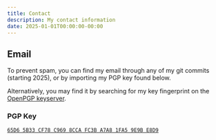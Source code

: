 ```yaml
---
title: Contact
description: My contact information
date: 2025-01-01T00:00:00-00:00
---
```


## Email
To prevent spam, you can find my email through any of my git commits (starting 2025),
or by importing my PGP key found below.

Alternatively, you may find it by searching for my key fingerprint on the [OpenPGP keyserver](https://keys.openpgp.org/).

### PGP Key

[`65D6 5B33 CF78 C969 8CCA FC3B A7A8 1FA5 9E9B E8D9`](/pubkey.asc)
